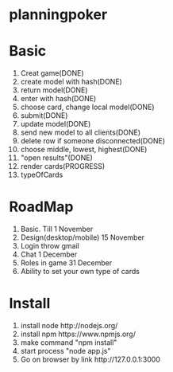 planningpoker
=============

Basic
=============
<ol>
<li>Creat game(DONE)</li>
<li>create model with hash(DONE)</li>
<li>return model(DONE)</li>
<li>enter with hash(DONE)</li>
<li>choose card, change local model(DONE)</li>
<li>submit(DONE)</li>
<li>update model(DONE)</li>
<li>send new model to all clients(DONE)</li>
<li>delete row if someone disconnected(DONE)</li>
<li>choose middle, lowest, highest(DONE)</li>
<li>"open results"(DONE)</li>
<li>render cards(PROGRESS)</li>
<li>typeOfCards</li>
</ol>

RoadMap
=============
<ol>
<li>Basic. Till 1 November</li>
<li>Design(desktop/mobile) 15 November</li>
<li>Login throw gmail</li>
<li>Chat 1 December</li>
<li>Roles in game 31 December</li>
<li>Ability to set your own type of cards</li>
</ol>
 

Install
=============
<ol>
<li>install node http://nodejs.org/</li>
<li>install npm https://www.npmjs.org/</li>
<li>make command "npm install"</li>
<li>start process "node app.js"</li>
<li>Go on browser by link http://127.0.0.1:3000</li>
</ol>

